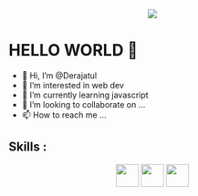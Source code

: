 <p align="center">
    <img src="https://c4.wallpaperflare.com/wallpaper/110/521/171/artwork-chainsaw-man-makima-chainsaw-man-anime-girls-hd-wallpaper-preview.jpg">
</p>

# HELLO WORLD :wave:

- 👋 Hi, I’m @Derajatul
- 👀 I’m interested in web dev
- 🌱 I’m currently learning javascript
- 💞️ I’m looking to collaborate on ...
- 📫 How to reach me ...

## Skills :

<p align="center">
    <img height="40px" align="center" src="https://cdn-icons-png.flaticon.com/512/732/732212.png">
    <img height="40px" align="center" src="https://cdn-icons-png.flaticon.com/512/732/732190.png">
    <img height="40px" align="center" src="https://cdn-icons-png.flaticon.com/512/5968/5968292.png">
</p>

<!---
Derajatul/Derajatul is a ✨ special ✨ repository because its `README.md` (this file) appears on your GitHub profile.
You can click the Preview link to take a look at your changes.
--->
